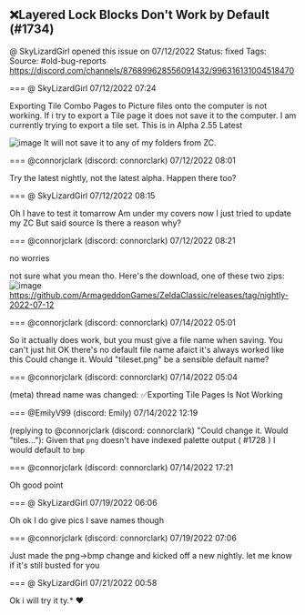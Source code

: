 ## ❌Layered Lock Blocks Don't Work by Default (#1734)
@ SkyLizardGirl opened this issue on 07/12/2022
Status: fixed
Tags: 
Source: #old-bug-reports https://discord.com/channels/876899628556091432/996316131004518470


=== @ SkyLizardGirl 07/12/2022 07:24

Exporting Tile Combo Pages to Picture files onto the computer is not working. If i try to export a Tile page it does not save it to the computer. I am currently trying to export a tile set.
This is in Alpha 2.55 Latest

![image](https://cdn.discordapp.com/attachments/996316131004518470/996316312353636432/unknown.png?ex=65e6c8df&is=65d453df&hm=57d3ea4b79613502da1159aeeb3ef3317c85ed5bab948f40ef9ee09ee825a50f&)
It will not save it to any of my folders from ZC.

=== @connorjclark (discord: connorclark) 07/12/2022 08:01

Try the latest nightly, not the latest alpha. Happen there too?

=== @ SkyLizardGirl 07/12/2022 08:15

Oh
I have to test it tomarrow
Am under my covers now
I just tried to update my ZC
But said source
Is there a reason why?

=== @connorjclark (discord: connorclark) 07/12/2022 08:21

no worries

not sure what you mean tho. Here's the download, one of these two zips:
![image](https://cdn.discordapp.com/attachments/996316131004518470/996330390283362334/unknown.png?ex=65e6d5fb&is=65d460fb&hm=c8bd4c349fdd1f19df264ff6653770312a590c620d7d8e2fc202a8a4cd3e1b0b&)
https://github.com/ArmageddonGames/ZeldaClassic/releases/tag/nightly-2022-07-12

=== @connorjclark (discord: connorclark) 07/14/2022 05:01

So it actually does work, but you must give a file name when saving. You can't just hit OK
there's no default file name
afaict it's always worked like this
Could change it. Would "tileset.png" be a sensible default name?

=== @connorjclark (discord: connorclark) 07/14/2022 05:04

(meta) thread name was changed: ✅Exporting Tile Pages Is Not Working

=== @EmilyV99 (discord: Emily) 07/14/2022 12:19

(replying to @connorjclark (discord: connorclark) "Could change it. Would "tiles…"): Given that `png` doesn't have indexed palette output ( #1728 ) I would default to `bmp`

=== @connorjclark (discord: connorclark) 07/14/2022 17:21

Oh good point

=== @ SkyLizardGirl 07/19/2022 06:06

Oh ok
I do give pics I save names though

=== @connorjclark (discord: connorclark) 07/19/2022 07:06

Just made the png->bmp change and kicked off a new nightly. let me know if it's still busted for you

=== @ SkyLizardGirl 07/21/2022 00:58

Ok i will try it
ty.* ❤️
